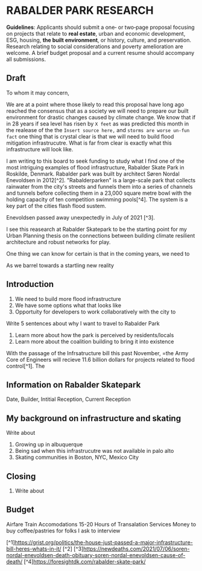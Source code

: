 
# RABALDER PARK RESEARCH

**Guidelines**: Applicants should submit a one‐ or two‐page proposal focusing on projects that relate to **real estate**, urban and economic development, ESG, housing, **the built environment**, or history, culture, and preservation. Research relating to  social considerations and poverty amelioration are welcome. A brief budget proposal and a current resume should accompany all submissions.

##  Draft

To whom it may concern, 

We are at a point where those likely to read this proposal have long ago reached the consensus that as a society we will need to prepare our built environment for drastic changes caused by climate change. We know that if in 28 years if sea level has risen by `X feet` as was predicted this month in the realease of the the `Insert source here,` and `storms are worse un-fun fact` one thing that is crystal clear is that we will need to build flood mitigation infrastrucutre. What is far from clear is exactly what this infrastructure will look like. 

I am writing to this board to seek funding to study what I find one of the most intriguing examples of flood infrastructure, Rabalder Skate Park in Roskilde, Denmark. Rabalder park was built by architect Søren Nordal Enevoldsen in 2012[^2]. "Rabalderparken" is a large-scale park that collects rainwater from the city's streets and funnels them into a series of channels and tunnels before collecting them in a 23,000 square metre bowl with the holding capacity of ten competition swimming pools[^4]. The system is a key part of the cities flash flood sustem. 

Enevoldsen passed away unexpectedly in July of 2021 [^3]. 


I see this reasearch at Rabalder Skatepark to be the starting point for my Urban Planning thesis on the connections between building climate resilient architecture and robust networks for play. 






One thing we can know for certain is that in the coming years, we need to 






As we barrel towards a startling new reality 

## Introduction
1. We need to build more flood infrastructure
2. We have some options what that looks like
3. Opportuity for developers to work collaboratively with the city to 

Write 5 sentences about why I want to travel to Rabalder Park

1. Learn more about how the park is perceived by residents/locals
2. Learn more about the coalition building to bring it into existence

With the passage of the Infrsatructure bill this past November, =the Army Core of Engineers will recieve 11.6 billion dollars for projects related to flood control[^1]. The  


## Information on Rabalder Skatepark
Date, 
Builder, 
Intitial Reception, 
Current Reception

## My background on infrastructure and skating
Write about 
1. Growing up in albuquerque 
2. Being sad when this infrastrucutre was not available in palo alto
3. Skating communities in Boston, NYC, Mexico City

## Closing
1. Write about 

## Budget
Airfare
Train
Accomodations
15-20 Hours of Transalation Services
Money to buy coffee/pastries for folks I ask to interview 



[^1]https://grist.org/politics/the-house-just-passed-a-major-infrastructure-bill-heres-whats-in-it/
[^2]
[^3]https://newdeaths.com/2021/07/06/soren-nordal-enevoldsen-death-obituary-soren-nordal-enevoldsen-cause-of-death/
[^4]https://foresightdk.com/rabalder-skate-park/

